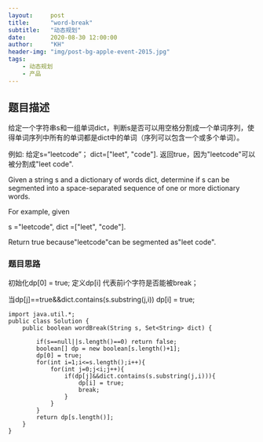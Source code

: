 ```yaml
---
layout:     post
title:      "word-break"
subtitle:   "动态规划"
date:       2020-08-30 12:00:00
author:     "KH"
header-img: "img/post-bg-apple-event-2015.jpg"
tags:
    - 动态规划
    - 产品
---
```


> 

## 题目描述

给定一个字符串s和一组单词dict，判断s是否可以用空格分割成一个单词序列，使得单词序列中所有的单词都是dict中的单词（序列可以包含一个或多个单词）。

例如:
给定s=“leetcode”；
dict=["leet", "code"].
返回true，因为"leetcode"可以被分割成"leet code".



Given a string s and a dictionary of words dict, determine if s can be segmented into a space-separated sequence of one or more dictionary words.

For example, given

s ="leetcode",
dict =["leet", "code"].

Return true because"leetcode"can be segmented as"leet code".

### 题目思路

初始化dp[0] = true; 定义dp[i] 代表前i个字符是否能被break；

当dp[j]==true&&dict.contains(s.substring(j,i)) dp[i] = true;

```vim
import java.util.*;
public class Solution {
    public boolean wordBreak(String s, Set<String> dict) {
        
        if(s==null||s.length()==0) return false;
        boolean[] dp = new boolean[s.length()+1];
        dp[0] = true;
        for(int i=1;i<=s.length();i++){
            for(int j=0;j<i;j++){
                if(dp[j]&&dict.contains(s.substring(j,i))){
                    dp[i] = true;
                    break;
                }
            }
        }
        return dp[s.length()];
    }
}
```





